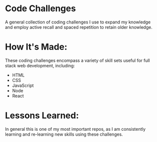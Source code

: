 <h1>Code Challenges</h1>
<p> A general collection of coding challenges I use to expand my knowledge and employ active recall and spaced repetition to retain older knowledge.

<h1>How It's Made:</h1>

These coding challenges encompass a variety of skill sets useful for full stack web development, including:

<ul> 
  <li>HTML </li> 
  <li> CSS</li>
  <li> JavaScript</li> 
  <li> Node</li> 
  <li> React</li>
</ul>

<h1>Lessons Learned:</h1>

In general this is one of my most important repos, as I am consistently learning and re-learning new skills using these challenges. 
